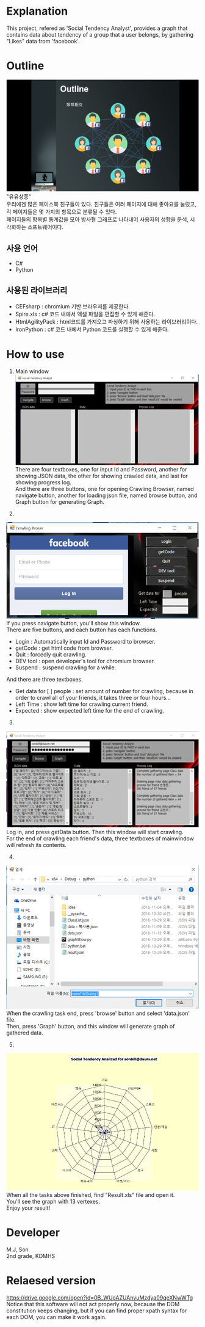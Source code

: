 # Explanation
This project, refered as 'Social Tendency Analyst', provides a graph that contains data about tendency of a group that a user belongs, by gathering "Likes" data from 'facebook'.

# Outline
![youyou](./assets/you.png)
<br>
"유유상종"<Br>
우리에겐 많은 페이스북 친구들이 있다. 친구들은 여러 페이지에 대해 좋아요를 눌렀고, 각 페이지들은 몇 가지의 항목으로 분류될 수 있다.<br>
페이지들의 항목별 통계값을 모아 방사형 그래프로 나타내어 사용자의 성향을 분석, 시각화하는 소프트웨어이다.
<br>
## 사용 언어
* C#
* Python
## 사용된 라이브러리
* CEFsharp : chromium 기반 브라우저를 제공한다.
* Spire.xls : c# 코드 내에서 엑셀 파일을 편집할 수 있게 해준다.
* HtmlAgilityPack : html코드를 가져오고 파싱하기 위해 사용하는 라이브러리이다.
* IronPython : c# 코드 내에서 Python 코드를 실행할 수 있게 해준다.

# How to use
1. Main window
![mainwindow](./assets/mainwindow.PNG)
There are four textboxes, one for input Id and Password, another for showing JSON data, the other for showing crawled data, and last for showing progress log.<br>
And there are three buttons, one for opening Crawling Browser, named navigate button, another for loading json file, named browse button, and Graph button for generating Graph.

2. 
![crawling](./assets/crawling.PNG)
If you press navigate button, you'll show this window.<br>
There are five buttons, and each button has each functions.
* Login : Automatically input Id and Password to browser.
* getCode : get html code from browser.
* Quit : forcedly quit crawling.
* DEV tool : open developer's tool for chromium browser.
* Suspend : suspend crawling for a while.

And there are three textboxes.
* Get data for \[    \] people : set amount of number for crawling, because in order to crawl all of your friends, it takes three or four hours...
* Left Time : show left time for crawling current friend.
* Expected : show expected left time for the end of crawling.

3.
![working](./assets/working.PNG)
Log in, and press getData button. Then this window will start crawling.<br>
For the end of crawling each friend's data, three textboxes of mainwindow will refresh its contents.<br>

4.
![dialog](./assets/dialog.PNG)
When the crawling task end, press 'browse' button and select 'data.json' file.<br>
Then, press 'Graph' button, and this window will generate graph of gathered data.<Br>

5.
![graph](./assets/캡z처.PNG)
When all the tasks above finished, find "Result.xls" file and open it.<br>
You'll see the graph with 13 vertexes. <br>
Enjoy your result!

# Developer
M.J, Son <br>
2nd grade, KDMHS

# Relaesed version
https://drive.google.com/open?id=0B_WUoAZUAnvuMzdya09qeXNwWTg
<br>
Notice that this software will not act properly now, because the DOM constitution keeps changing, but if you can find proper xpath syntax for each DOM, you can make it work again.
